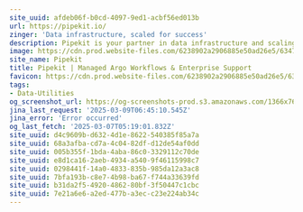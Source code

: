 ```yaml
---
site_uuid: afdeb06f-b0cd-4097-9ed1-acbf56ed013b
url: https://pipekit.io/
zinger: 'Data infrastructure, scaled for success'
description: Pipekit is your partner in data infrastructure and scaling for data science, AI, and ML. We help teams go from notebooks to models serving billions of users. Build for success with Pipekit.
image: https://cdn.prod.website-files.com/6238902a2906885e50ad26e5/63475c8eaff1f70f27e06603_Webclip.png
site_name: Pipekit
title: Pipekit | Managed Argo Workflows & Enterprise Support
favicon: https://cdn.prod.website-files.com/6238902a2906885e50ad26e5/63475c8aaff1f72d11e06602_Favicon.jpg
tags:
- Data-Utilities
og_screenshot_url: https://og-screenshots-prod.s3.amazonaws.com/1366x768/80/false/189470b8cea28249fddcfbed70b1e11ae3b28ebc9c57dfef17c953de39afbdeb.jpeg
jina_last_request: '2025-03-09T06:45:10.545Z'
jina_error: 'Error occurred'
og_last_fetch: '2025-03-07T05:19:01.832Z'
site_uuid: d4c9609b-d632-4d1e-8622-540385f85a7a
site_uuid: 68a3afba-cd7a-4c04-82df-d12de54af0dd
site_uuid: 005b355f-1bda-4aba-86c0-3329112c70de
site_uuid: e8d1ca16-2aeb-4934-a540-9f46115998c7
site_uuid: 0298441f-14a0-4833-835b-985da12a3ac8
site_uuid: 7bfa193b-c8e7-4b98-ba67-f744a33639fd
site_uuid: b31da2f5-4920-4862-80bf-3f50447c1cbc
site_uuid: 7e21a6e6-a2ed-477b-a3ec-c23e224ab34c
---
```


